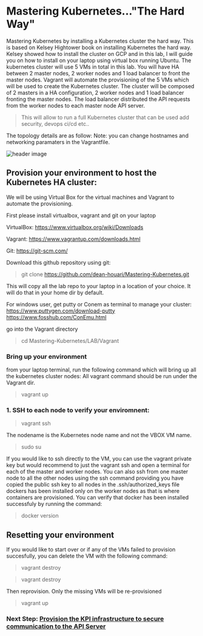 # Mastering Kubernetes..."The Hard Way"

Mastering Kubernetes by installing a Kubernetes cluster the hard way. This is based on Kelsey Hightower book on installing Kubernetes the hard way.
Kelsey showed how to install the cluster on GCP and in this lab, I will guide you on how to install on your laptop using virtual box running Ubuntu.
The kubernetes cluster will use 5 VMs in total in this lab. You will have HA between 2 master nodes, 2 worker nodes and 1 load balancer to front the master nodes. 
Vagrant will automate the provisioning of the 5 VMs which will be used to create the Kubernetes cluster. The cluster will be composed of 2 masters in a HA configuration, 2 worker nodes and 1 load balancer fronting the master nodes. The load balancer distributed the API requests from the worker nodes to each master node API server.

>This will allow to run a full Kubernetes cluster that can be used add security, devops ci/cd etc..

The topology details are as follow: 
Note: you can change hostnames and networking paramaters in the Vagrantfile.
  
  ![header image](https://github.com/dean-houari/Mastering-Kubernetes/blob/master/LAB/K8stopo.png)
       

## Provision your environment to host the Kubernetes HA cluster:

We will be using Virtual Box for the virtual machines and Vagrant to automate the provisioning.

First please install virtualbox, vagrant and git on your laptop

VirtualBox: https://www.virtualbox.org/wiki/Downloads

Vagrant: https://www.vagrantup.com/downloads.html

Git: https://git-scm.com/

Download this github repository using git:

> git clone https://github.com/dean-houari/Mastering-Kubernetes.git

This will copy all the lab repo to your laptop in a location of your choice. It will do that in your home dir by default.

For windows user, get putty or Conem as terminal to manage your cluster: https://www.puttygen.com/download-putty https://www.fosshub.com/ConEmu.html

go into the Vagrant directory

> cd Mastering-Kubernetes/LAB/Vagrant

### Bring up your environment

from your laptop terminal, run the following command which will bring up all the kubernetes cluster nodes:
All vagrant command should be run under the Vagrant dir.

> vagrant up

### 1. SSH to each node to verify your enviromnent:
  
  > vagrant ssh <nodename> 
  
  The nodename is the Kubernetes node name and not the VBOX VM name.
  
  > sudo su
 
 If you would like to ssh directly to the VM, you can use the vagrant private key but would recommend to just the vagrant ssh and open a terminal for each of the master and worker nodes. You can also ssh from one master node to all the other nodes using the ssh command providing you have copied the public ssh key to all nodes in the .ssh/authorized_keys file
dockers has been installed only on the worker nodes as that is where containers are provisioned. You can verify that docker has been installed successfuly by running the command:

> docker version 

## Resetting your environment 

If you would like to start over or if any of the VMs failed to provision succesfully, you can delete the VM with the following command:

> vagrant destroy 

> vagrant destroy <nodename> 

Then reprovision. Only the missing VMs will be re-provisioned

> vagrant up

### Next Step: [Provision the KPI infrastructure to secure communication to the API Server](Provision-the-KPI-infrastructure.md)
